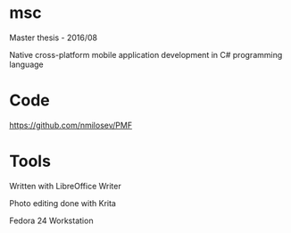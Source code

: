 # msc

Master thesis - 2016/08

Native cross-platform mobile application development in C# programming language

# Code

https://github.com/nmilosev/PMF

# Tools

Written with LibreOffice Writer

Photo editing done with Krita

Fedora 24 Workstation
